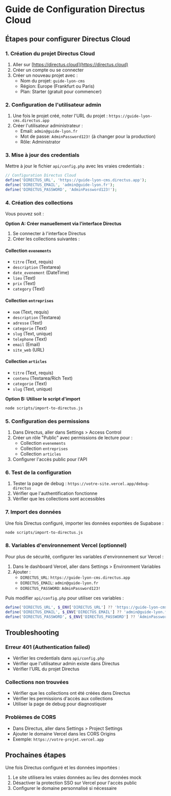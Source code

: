 # Guide de Configuration Directus Cloud

## Étapes pour configurer Directus Cloud

### 1. Création du projet Directus Cloud

1. Aller sur [https://directus.cloud](https://directus.cloud)
2. Créer un compte ou se connecter
3. Créer un nouveau projet avec :
   - Nom du projet: `guide-lyon-cms`
   - Région: Europe (Frankfurt ou Paris)
   - Plan: Starter (gratuit pour commencer)

### 2. Configuration de l'utilisateur admin

1. Une fois le projet créé, noter l'URL du projet : `https://guide-lyon-cms.directus.app`
2. Créer l'utilisateur administrateur :
   - Email: `admin@guide-lyon.fr`
   - Mot de passe: `AdminPassword123!` (à changer pour la production)
   - Rôle: Administrator

### 3. Mise à jour des credentials

Mettre à jour le fichier `api/config.php` avec les vraies credentials :

```php
// Configuration Directus Cloud
define('DIRECTUS_URL', 'https://guide-lyon-cms.directus.app');
define('DIRECTUS_EMAIL', 'admin@guide-lyon.fr');
define('DIRECTUS_PASSWORD', 'AdminPassword123!');
```

### 4. Création des collections

Vous pouvez soit :

**Option A: Créer manuellement via l'interface Directus**
1. Se connecter à l'interface Directus
2. Créer les collections suivantes :

#### Collection `evenements`
- `titre` (Text, requis)
- `description` (Textarea)
- `date_evenement` (DateTime)
- `lieu` (Text)
- `prix` (Text)
- `category` (Text)

#### Collection `entreprises`
- `nom` (Text, requis)
- `description` (Textarea)
- `adresse` (Text)
- `categorie` (Text)
- `slug` (Text, unique)
- `telephone` (Text)
- `email` (Email)
- `site_web` (URL)

#### Collection `articles`
- `titre` (Text, requis)
- `contenu` (Textarea/Rich Text)
- `categorie` (Text)
- `slug` (Text, unique)

**Option B: Utiliser le script d'import**
```bash
node scripts/import-to-directus.js
```

### 5. Configuration des permissions

1. Dans Directus, aller dans Settings > Access Control
2. Créer un rôle "Public" avec permissions de lecture pour :
   - Collection `evenements`
   - Collection `entreprises`
   - Collection `articles`
3. Configurer l'accès public pour l'API

### 6. Test de la configuration

1. Tester la page de debug : `https://votre-site.vercel.app/debug-directus`
2. Vérifier que l'authentification fonctionne
3. Vérifier que les collections sont accessibles

### 7. Import des données

Une fois Directus configuré, importer les données exportées de Supabase :

```bash
node scripts/import-to-directus.js
```

### 8. Variables d'environnement Vercel (optionnel)

Pour plus de sécurité, configurer les variables d'environnement sur Vercel :

1. Dans le dashboard Vercel, aller dans Settings > Environment Variables
2. Ajouter :
   - `DIRECTUS_URL`: `https://guide-lyon-cms.directus.app`
   - `DIRECTUS_EMAIL`: `admin@guide-lyon.fr`
   - `DIRECTUS_PASSWORD`: `AdminPassword123!`

Puis modifier `api/config.php` pour utiliser ces variables :

```php
define('DIRECTUS_URL', $_ENV['DIRECTUS_URL'] ?? 'https://guide-lyon-cms.directus.app');
define('DIRECTUS_EMAIL', $_ENV['DIRECTUS_EMAIL'] ?? 'admin@guide-lyon.fr');
define('DIRECTUS_PASSWORD', $_ENV['DIRECTUS_PASSWORD'] ?? 'AdminPassword123!');
```

## Troubleshooting

### Erreur 401 (Authentication failed)
- Vérifier les credentials dans `api/config.php`
- Vérifier que l'utilisateur admin existe dans Directus
- Vérifier l'URL du projet Directus

### Collections non trouvées
- Vérifier que les collections ont été créées dans Directus
- Vérifier les permissions d'accès aux collections
- Utiliser la page de debug pour diagnostiquer

### Problèmes de CORS
- Dans Directus, aller dans Settings > Project Settings
- Ajouter le domaine Vercel dans les CORS Origins
- Exemple: `https://votre-projet.vercel.app`

## Prochaines étapes

Une fois Directus configuré et les données importées :
1. Le site utilisera les vraies données au lieu des données mock
2. Désactiver la protection SSO sur Vercel pour l'accès public
3. Configurer le domaine personnalisé si nécessaire